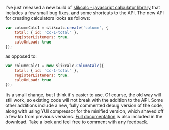 I've just released a new build of [slikcalc - javascript calculator library][slikcalc] that includes a few small bug fixes, and some shortcuts to the API.  The new API for creating calculators looks as follows:

```javascript
var columnCalc1 = slikcalc.create('column', {
	total: { id: 'cc-1-total' },
	registerListeners: true,
	calcOnLoad: true
});
```

as opposed to:

```javascript
var columnCalc1 = new slikcalc.ColumnCalc({
	total: { id: 'cc-1-total' },
	registerListeners: true,
	calcOnLoad: true
});
```

Its a small change, but I think it's easier to use.  Of course, the old way will still work, so existing code will not break with the addition to the API.  Some other additions include a new, fully commented debug version of the code, along with using YUI compressor for the minified version, which shaved off a few kb from previous versions.  [Full documentation][docs] is also included in the download.  Take a look and feel free to comment with any feedback.

[slikcalc]: https://github.com/bmharris/slikcalc/
[docs]: http://slikcalc.selfcontained.us/docs/1.1/
